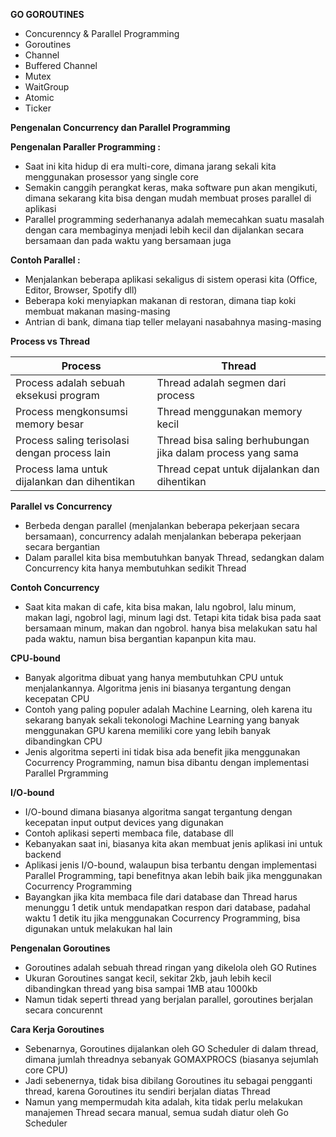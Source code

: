 **GO GOROUTINES**
- Concurenncy & Parallel Programming
- Goroutines
- Channel
- Buffered Channel
- Mutex
- WaitGroup
- Atomic
- Ticker

**Pengenalan Concurrency dan Parallel Programming**

**Pengenalan Paraller Programming :**
- Saat ini kita hidup di era multi-core, dimana jarang sekali kita menggunakan prosessor yang single core
- Semakin canggih perangkat keras, maka software pun akan mengikuti, dimana sekarang kita bisa dengan mudah membuat proses parallel di aplikasi
- Parallel programming sederhananya adalah memecahkan suatu masalah dengan cara membaginya menjadi lebih kecil dan dijalankan secara bersamaan dan pada waktu yang bersamaan juga

**Contoh Parallel :**
- Menjalankan beberapa aplikasi sekaligus di sistem operasi kita (Office, Editor, Browser, Spotify dll)
- Beberapa koki menyiapkan makanan di restoran, dimana tiap koki membuat makanan masing-masing
- Antrian di bank, dimana tiap teller melayani nasabahnya masing-masing

**Process vs Thread**

| Process                                       | Thread                                                      |
|-----------------------------------------------|-------------------------------------------------------------|
| Process adalah sebuah eksekusi program        | Thread adalah segmen dari process                           |
| Process mengkonsumsi memory besar             | Thread menggunakan memory kecil                             |
| Process saling terisolasi dengan process lain | Thread bisa saling berhubungan jika dalam process yang sama |
| Process lama untuk dijalankan dan dihentikan  | Thread cepat untuk dijalankan dan dihentikan                |

**Parallel vs Concurrency**
- Berbeda dengan parallel (menjalankan beberapa pekerjaan secara bersamaan), concurrency adalah menjalankan beberapa pekerjaan secara bergantian
- Dalam parallel kita bisa membutuhkan banyak Thread, sedangkan dalam Concurrency kita hanya membutuhkan sedikit Thread

**Contoh Concurrency**
- Saat kita makan di cafe, kita bisa makan, lalu ngobrol, lalu minum, makan lagi, ngobrol lagi, minum lagi dst. Tetapi kita tidak bisa pada saat bersamaan minum, makan dan ngobrol. hanya bisa melakukan satu hal pada waktu, namun bisa bergantian kapanpun kita mau.

**CPU-bound**
- Banyak algoritma dibuat yang hanya membutuhkan CPU untuk menjalankannya. Algoritma jenis ini biasanya tergantung dengan kecepatan CPU
- Contoh yang paling populer adalah Machine Learning, oleh karena itu sekarang banyak sekali tekonologi Machine Learning yang banyak menggunakan GPU karena memiliki core yang lebih banyak dibandingkan CPU
- Jenis algoritma seperti ini tidak bisa ada benefit jika menggunakan Cocurrency Programming, namun bisa dibantu dengan implementasi Parallel Prgramming

**I/O-bound**
- I/O-bound dimana biasanya algoritma sangat tergantung dengan kecepatan input output devices yang digunakan
- Contoh aplikasi seperti membaca file, database dll
- Kebanyakan saat ini, biasanya kita akan membuat jenis aplikasi ini untuk backend
- Aplikasi jenis I/O-bound, walaupun bisa terbantu dengan implementasi Parallel Programming, tapi benefitnya akan lebih baik jika menggunakan Cocurrency Programming
- Bayangkan jika kita membaca file dari database dan Thread harus menunggu 1 detik untuk mendapatkan respon dari database, padahal
waktu 1 detik itu jika menggunakan Cocurrency Programming, bisa digunakan untuk melakukan hal lain
  
**Pengenalan Goroutines**
- Goroutines adalah sebuah thread ringan yang dikelola oleh GO Rutines
- Ukuran Goroutines sangat kecil, sekitar 2kb, jauh lebih kecil dibandingkan thread yang bisa sampai 1MB atau 1000kb
- Namun tidak seperti thread yang berjalan parallel, goroutines berjalan secara concurennt

**Cara Kerja Goroutines**
- Sebenarnya, Goroutines dijalankan oleh GO Scheduler di dalam thread, dimana jumlah threadnya sebanyak GOMAXPROCS (biasanya sejumlah core CPU)
- Jadi sebenernya, tidak bisa dibilang Goroutines itu sebagai pengganti thread, karena Goroutines itu sendiri berjalan diatas Thread
- Namun yang mempermudah kita adalah, kita tidak perlu melakukan manajemen Thread secara manual, semua sudah diatur oleh Go Scheduler


  



